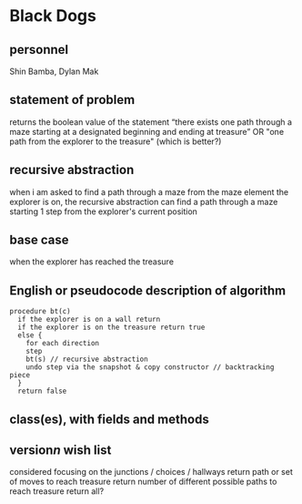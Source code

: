 # Black Dogs

## personnel
Shin Bamba, Dylan Mak

## statement of problem
returns the boolean value of the statement “there exists one path through a maze starting at a designated beginning and ending at treasure” OR "one path from the explorer to the treasure" (which is better?)

## recursive abstraction
when i am asked to find a path through a maze from the maze element the explorer is on,
the recursive abstraction can find a path through a maze starting 1 step from the explorer's current position

## base case
when the explorer has reached the treasure

## English or pseudocode description of algorithm
```
procedure bt(c)
  if the explorer is on a wall return
  if the explorer is on the treasure return true
  else {  
    for each direction
    step
    bt(s) // recursive abstraction
    undo step via the snapshot & copy constructor // backtracking piece
  }
  return false
```

## class(es), with fields and methods
<!-- what should we put here? -->

## version*n* wish list
considered focusing on the junctions / choices / hallways
return path or set of moves to reach treasure
return number of different possible paths to reach treasure
return all?
